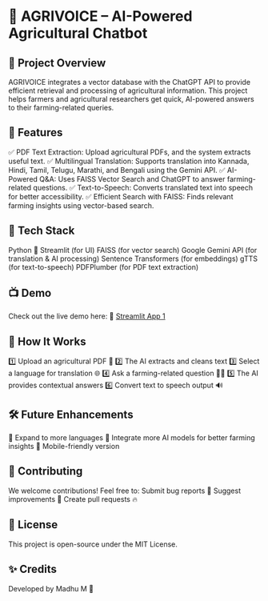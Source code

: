 # 🌱 AGRIVOICE – AI-Powered Agricultural Chatbot

## 📌 Project Overview
AGRIVOICE integrates a vector database with the ChatGPT API to provide efficient retrieval and processing of agricultural information. This project helps farmers and agricultural researchers get quick, AI-powered answers to their farming-related queries.

## 🚀 Features
✅ PDF Text Extraction: Upload agricultural PDFs, and the system extracts useful text.
✅ Multilingual Translation: Supports translation into Kannada, Hindi, Tamil, Telugu, Marathi, and Bengali using the Gemini API.
✅ AI-Powered Q&A: Uses FAISS Vector Search and ChatGPT to answer farming-related questions.
✅ Text-to-Speech: Converts translated text into speech for better accessibility.
✅ Efficient Search with FAISS: Finds relevant farming insights using vector-based search.

## 📌 Tech Stack
Python 🐍
Streamlit (for UI)
FAISS (for vector search)
Google Gemini API (for translation & AI processing)
Sentence Transformers (for embeddings)
gTTS (for text-to-speech)
PDFPlumber (for PDF text extraction)

## 📺 Demo
Check out the live demo here:
🔗 [Streamlit App 1]([https://agrivoice-vuzyb5vfrfkyskbzx9qexn.streamlit.app/](https://agrivoice-chatbot-pdfreader.streamlit.app/))  

## 🎯 How It Works
1️⃣ Upload an agricultural PDF 📄
2️⃣ The AI extracts and cleans text
3️⃣ Select a language for translation 🌐
4️⃣ Ask a farming-related question 🧑‍🌾
5️⃣ The AI provides contextual answers
6️⃣ Convert text to speech output 🔊

## 🛠️ Future Enhancements
🌾 Expand to more languages
🧠 Integrate more AI models for better farming insights
📱 Mobile-friendly version

## 🤝 Contributing
We welcome contributions! Feel free to:
Submit bug reports 🐞
Suggest improvements 🌟
Create pull requests 🔥

## 📄 License
This project is open-source under the MIT License.

## ✨ Credits
Developed by Madhu M 🚀
